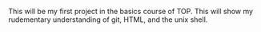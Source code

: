 This will be my first project in the basics course of TOP. This will show my rudementary understanding of git, HTML, and the unix shell.